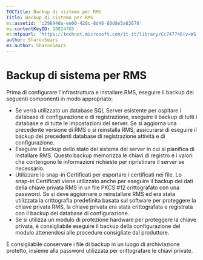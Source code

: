 ```yaml
---
TOCTitle: Backup di sistema per RMS
Title: Backup di sistema per RMS
ms:assetid: 'c29894da-ee00-428c-8d48-80d8e5a83678'
ms:contentKeyID: 18824765
ms:mtpsurl: 'https://technet.microsoft.com/it-it/library/Cc747746(v=WS.10)'
author: SharonSears
ms.author: SharonSears
---
```


Backup di sistema per RMS
=========================

Prima di configurare l'infrastruttura e installare RMS, eseguire il backup dei seguenti componenti in modo appropriato:

-   Se verrà utilizzato un database SQL Server esistente per ospitare i database di configurazione e di registrazione, eseguire il backup di tutti i database e di tutte le impostazioni del server. Se si aggiorna una precedente versione di RMS o si reinstalla RMS, assicurarsi di eseguire il backup dei precedenti database di registrazione attività e di configurazione.
-   Eseguire il backup dello stato del sistema del server in cui si pianifica di installare RMS. Questo backup memorizza le chiavi di registro e i valori che contengono le informazioni richieste per ripristinare il server se necessario.
-   Utilizzare lo snap-in Certificati per esportare i certificati nei file. Lo snap-in Certificati viene utilizzato anche per eseguire il backup dei dati della chiave privata RMS in un file PKCS \#12 crittografato con una password. Se si deve aggiornare o reinstallare RMS ed era stata utilizzata la crittografia predefinita basata sul software per proteggere la chiave privata RMS, la chiave privata era stata crittografata e registrata con il backup del database di configurazione.
-   Se si utilizza un modulo di protezione hardware per proteggere la chiave privata, è consigliabile eseguire il backup della configurazione del modulo attenendosi alle procedure consigliate dal produttore.

È consigliabile conservare i file di backup in un luogo di archiviazione protetto, insieme alla password utilizzata per crittografare le chiavi private.
